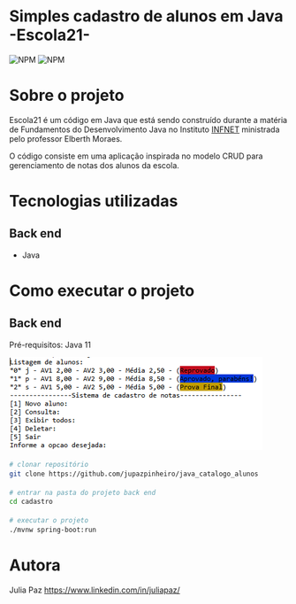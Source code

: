 # Simples cadastro de alunos em Java -Escola21-
![NPM](https://img.shields.io/badge/java-infnet-blue)
![NPM](https://img.shields.io/badge/java-eclipse__dev-green)


# Sobre o projeto

Escola21 é um código em Java que está sendo construído durante a matéria de Fundamentos do Desenvolvimento Java no Instituto [INFNET](https://www.infnet.edu.br/infnet/ "Site do Infnet") ministrada pelo professor Elberth Moraes.

O código consiste em uma aplicação inspirada no modelo CRUD para gerenciamento de notas dos alunos da escola.

# Tecnologias utilizadas
## Back end
- Java

# Como executar o projeto

## Back end
Pré-requisitos: Java 11

![Tela de exibição](https://github.com/jupazpinheiro/java_catalogo_alunos/blob/main/img/captura.PNG) 



```bash
# clonar repositório
git clone https://github.com/jupazpinheiro/java_catalogo_alunos

# entrar na pasta do projeto back end
cd cadastro

# executar o projeto
./mvnw spring-boot:run
```


# Autora

Julia Paz 
https://www.linkedin.com/in/juliapaz/
